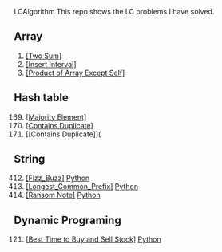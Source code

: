  LCAlgorithm
This repo shows the LC problems I have solved.

## Array
1.  [[Two Sum]](https://leetcode.com/problems/two-sum/description/)
57. [[Insert Interval]](https://leetcode.com/problems/insert-interval/description/)
238. [[Product of Array Except Self]](https://leetcode.com/problems/product-of-array-except-self/description/)

## Hash table
169. [[Majority Element]](https://leetcode.com/problems/majority-element/description/)
217. [[Contains Duplicate]](https://leetcode.com/problems/contains-duplicate/description/)
383. [[Contains Duplicate]](
## String
412. [[Fizz_Buzz]](https://leetcode.com/problems/fizz-buzz/description/) [Python]()
14.  [[Longest_Common_Prefix]](https://leetcode.com/problems/fizz-buzz/description/) [Python]()
409. [[Ransom Note]](https://leetcode.com/problems/ransom-note/description/) [Python]()

## Dynamic Programing
121. [[Best Time to Buy and Sell Stock]](https://leetcode.com/problems/best-time-to-buy-and-sell-stock/description/) [Python]()
